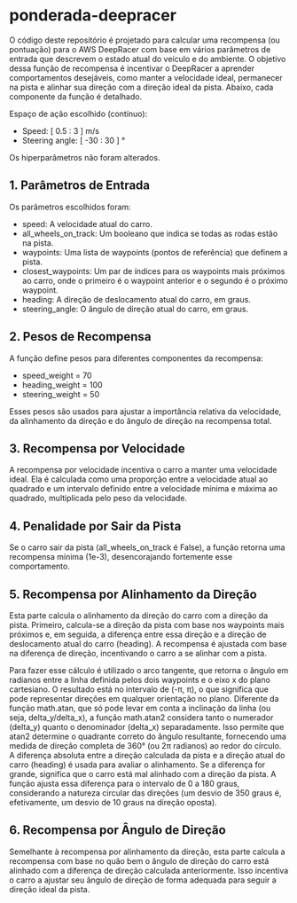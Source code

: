 # ponderada-deepracer
O código deste repositório é projetado para calcular uma recompensa (ou pontuação) para o AWS DeepRacer com base em vários parâmetros de entrada que descrevem o estado atual do veículo e do ambiente. O objetivo dessa função de recompensa é incentivar o DeepRacer a aprender comportamentos desejáveis, como manter a velocidade ideal, permanecer na pista e alinhar sua direção com a direção ideal da pista. Abaixo, cada componente da função é detalhado.

Espaço de ação escolhido (contínuo):
- Speed: [ 0.5 : 3 ] m/s
- Steering angle: [ -30 : 30 ] °

Os hiperparâmetros não foram alterados.

## 1. Parâmetros de Entrada
Os parâmetros escolhidos foram:

- speed: A velocidade atual do carro.
- all_wheels_on_track: Um booleano que indica se todas as rodas estão na pista.
- waypoints: Uma lista de waypoints (pontos de referência) que definem a pista.
- closest_waypoints: Um par de índices para os waypoints mais próximos ao carro, onde o primeiro é o waypoint anterior e o segundo é o próximo waypoint.
- heading: A direção de deslocamento atual do carro, em graus.
- steering_angle: O ângulo de direção atual do carro, em graus.

## 2. Pesos de Recompensa
A função define pesos para diferentes componentes da recompensa:

- speed_weight = 70
- heading_weight = 100
- steering_weight = 50
  
Esses pesos são usados para ajustar a importância relativa da velocidade, da alinhamento da direção e do ângulo de direção na recompensa total.

## 3. Recompensa por Velocidade
A recompensa por velocidade incentiva o carro a manter uma velocidade ideal. Ela é calculada como uma proporção entre a velocidade atual ao quadrado e um intervalo definido entre a velocidade mínima e máxima ao quadrado, multiplicada pelo peso da velocidade.

## 4. Penalidade por Sair da Pista
Se o carro sair da pista (all_wheels_on_track é False), a função retorna uma recompensa mínima (1e-3), desencorajando fortemente esse comportamento.

## 5. Recompensa por Alinhamento da Direção
Esta parte calcula o alinhamento da direção do carro com a direção da pista. Primeiro, calcula-se a direção da pista com base nos waypoints mais próximos e, em seguida, a diferença entre essa direção e a direção de deslocamento atual do carro (heading). A recompensa é ajustada com base na diferença de direção, incentivando o carro a se alinhar com a pista.

Para fazer esse cálculo é utilizado o arco tangente, que retorna o ângulo em radianos entre a linha definida pelos dois waypoints e o eixo x do plano cartesiano. O resultado está no intervalo de (-π, π), o que significa que pode representar direções em qualquer orientação no plano. Diferente da função math.atan, que só pode levar em conta a inclinação da linha (ou seja, delta_y/delta_x), a função math.atan2 considera tanto o numerador (delta_y) quanto o denominador (delta_x) separadamente. Isso permite que atan2 determine o quadrante correto do ângulo resultante, fornecendo uma medida de direção completa de 360° (ou 2π radianos) ao redor do círculo. A diferença absoluta entre a direção calculada da pista e a direção atual do carro (heading) é usada para avaliar o alinhamento. Se a diferença for grande, significa que o carro está mal alinhado com a direção da pista. A função ajusta essa diferença para o intervalo de 0 a 180 graus, considerando a natureza circular das direções (um desvio de 350 graus é, efetivamente, um desvio de 10 graus na direção oposta).

## 6. Recompensa por Ângulo de Direção
Semelhante à recompensa por alinhamento da direção, esta parte calcula a recompensa com base no quão bem o ângulo de direção do carro está alinhado com a diferença de direção calculada anteriormente. Isso incentiva o carro a ajustar seu ângulo de direção de forma adequada para seguir a direção ideal da pista.
